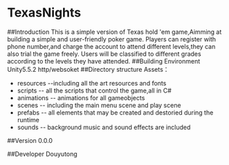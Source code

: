 # TexasNights
##Introduction
This is a simple version of Texas hold 'em game,Aimming at building a simple and user-friendly poker game.
Players can register with phone number,and charge the account to attend different levels,they can also trial the game freely.
Users will be classified to different grades according to the levels they have attended. 
##Building Environment
Unity5.5.2
http/websoket
##Directory structure
Assets：
* resources --including all the art resources and fonts
* scripts -- all the scripts that control the game,all in C#
* animations -- animations for all gameobjects
* scenes -- including the main menu scene and play scene
* prefabs -- all elements that may be created and destoried during the runtime
* sounds -- background music and sound effects are included

##Version
0.0.0

##Developer
Douyutong


